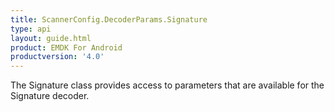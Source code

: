 ```yaml
---
title: ScannerConfig.DecoderParams.Signature
type: api
layout: guide.html
product: EMDK For Android
productversion: '4.0'
---
```



The Signature class provides access to parameters that are available
 for the Signature decoder.












